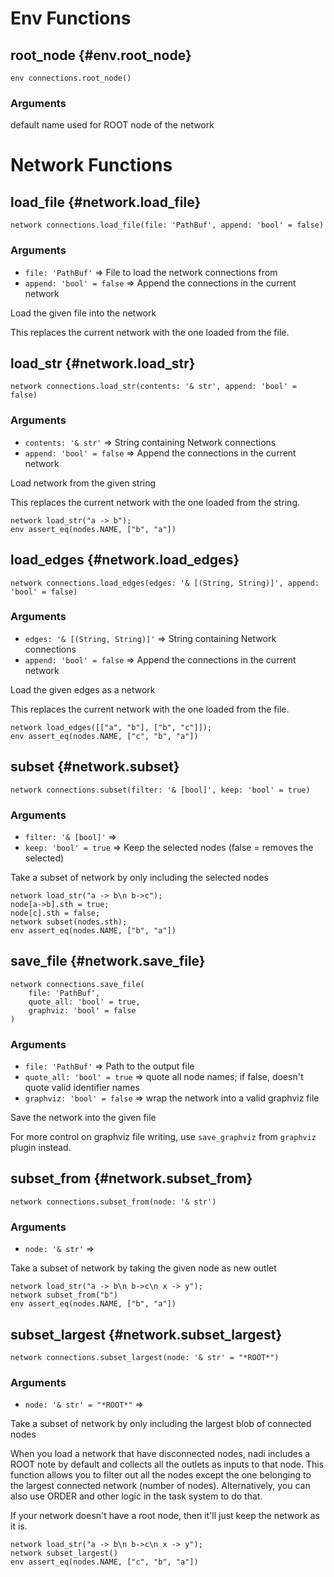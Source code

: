 # Env Functions
## root_node {#env.root_node}
```sig
env connections.root_node()
```

### Arguments


default name used for ROOT node of the network
# Network Functions
## load_file {#network.load_file}
```sig
network connections.load_file(file: 'PathBuf', append: 'bool' = false)
```

### Arguments
- `file: 'PathBuf'` => File to load the network connections from
- `append: 'bool' = false` => Append the connections in the current network

Load the given file into the network

This replaces the current network with the one loaded from the
file.
## load_str {#network.load_str}
```sig
network connections.load_str(contents: '& str', append: 'bool' = false)
```

### Arguments
- `contents: '& str'` => String containing Network connections
- `append: 'bool' = false` => Append the connections in the current network

Load network from the given string

This replaces the current network with the one loaded from the
string.

```task
network load_str("a -> b");
env assert_eq(nodes.NAME, ["b", "a"])
```
## load_edges {#network.load_edges}
```sig
network connections.load_edges(edges: '& [(String, String)]', append: 'bool' = false)
```

### Arguments
- `edges: '& [(String, String)]'` => String containing Network connections
- `append: 'bool' = false` => Append the connections in the current network

Load the given edges as a network

This replaces the current network with the one loaded from the
file.

```task
network load_edges([["a", "b"], ["b", "c"]]);
env assert_eq(nodes.NAME, ["c", "b", "a"])
```
## subset {#network.subset}
```sig
network connections.subset(filter: '& [bool]', keep: 'bool' = true)
```

### Arguments
- `filter: '& [bool]'` => 
- `keep: 'bool' = true` => Keep the selected nodes (false = removes the selected)

Take a subset of network by only including the selected nodes
```task
network load_str("a -> b\n b->c");
node[a->b].sth = true;
node[c].sth = false;
network subset(nodes.sth);
env assert_eq(nodes.NAME, ["b", "a"])
```
## save_file {#network.save_file}
```sig
network connections.save_file(
    file: 'PathBuf',
    quote_all: 'bool' = true,
    graphviz: 'bool' = false
)
```

### Arguments
- `file: 'PathBuf'` => Path to the output file
- `quote_all: 'bool' = true` => quote all node names; if false, doesn't quote valid identifier names
- `graphviz: 'bool' = false` => wrap the network into a valid graphviz file

Save the network into the given file

For more control on graphviz file writing, use
`save_graphviz` from `graphviz` plugin instead.
## subset_from {#network.subset_from}
```sig
network connections.subset_from(node: '& str')
```

### Arguments
- `node: '& str'` => 

Take a subset of network by taking the given node as new outlet

```task
network load_str("a -> b\n b->c\n x -> y");
network subset_from("b")
env assert_eq(nodes.NAME, ["b", "a"])
```
## subset_largest {#network.subset_largest}
```sig
network connections.subset_largest(node: '& str' = "*ROOT*")
```

### Arguments
- `node: '& str' = "*ROOT*"` => 

Take a subset of network by only including the largest blob of connected nodes

When you load a network that have disconnected nodes, nadi
includes a ROOT note by default and collects all the outlets
as inputs to that node. This function allows you to filter out
all the nodes except the one belonging to the largest
connected network (number of nodes). Alternatively, you can
also use ORDER and other logic in the task system to do that.

If your network doesn't have a root node, then it'll just keep
the network as it is.

```task
network load_str("a -> b\n b->c\n x -> y");
network subset_largest()
env assert_eq(nodes.NAME, ["c", "b", "a"])
```
